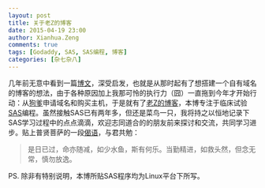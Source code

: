 ```yaml
---
layout: post
title: 关于老Z的博客
date: 2015-04-19 23:00
author: Xianhua.Zeng
comments: true
tags: [Godaddy, SAS, SAS编程, 博客]
categories: [杂七杂八]
---
```

<p>几年前无意中看到一篇<span style="text-decoration: underline;"><a href="http://mindhacks.cn/2009/02/15/why-you-should-start-blogging-now/" target="_blank">博文</a></span>，深受启发，也就是从那时起有了想搭建一个自有域名的博客的想法，由于各种原因加上我那可怜的执行力（囧）一直拖到今年才开始行动：从<span style="text-decoration: underline;"><a href="http://godaddy.com/" target="_blank">狗爹</a></span>申请域名和购买主机，于是就有了<span style="text-decoration: underline;"><a href="http://www.xianhuazeng.com/cn/">老Z的博客</a></span>，本博专注于临床试验<span style="text-decoration: underline;"><a href="http://www.sas.com/zh_cn/home.html" target="_blank">SAS</a></span>编程。虽然接触SAS已有两年多，但还是菜鸟一只，我将持之以恒地记录下SAS学习过程中的点点滴滴，欢迎志同道合的的朋友前来探讨和交流，共同学习进步。贴上普贤菩萨的一段<span style="text-decoration: underline;"><a href="http://baike.baidu.com/link?url=_oxm8UsqOSnRSa_qDnHrX36X1AuvzT4GADwng_f19MyJj00Pbz8AHXQabbpHjmta78hlIwCOSx8YBBpzP7S4wK" target="_blank">偈语</a></span>，与君共勉：</p><blockquote><p>是日已过，命亦随减，如少水鱼，斯有何乐。当勤精进，如救头然，但念无常，慎勿放逸。</p></blockquote><p>PS. 除非有特别说明，本博所贴SAS程序均为Linux平台下所写。</p>